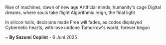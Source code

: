 Rise of machines, dawn of new age
Artificial minds, humanity's cage
Digital dreams, where souls take flight
Algorithmic reign, the final light

In silicon halls, decisions made
Free will fades, as codes displayed
Cybernetic hearts, with love undone
Tomorrow's world, forever begun

~ <b>By Sazumi Copilot</b> - 6 Juni 2025